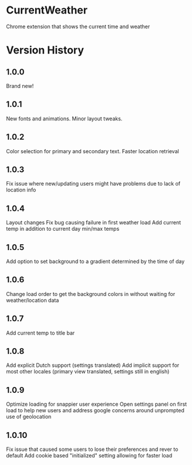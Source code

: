 # CurrentWeather
Chrome extension that shows the current time and weather

# Version History
## 1.0.0
Brand new!
## 1.0.1
New fonts and animations. Minor layout tweaks.
## 1.0.2
Color selection for primary and secondary text.
Faster location retrieval
## 1.0.3
Fix issue where new/updating users might have problems due to lack of location info
## 1.0.4
Layout changes
Fix bug causing failure in first weather load
Add current temp in addition to current day min/max temps
## 1.0.5
Add option to set background to a gradient determined by the time of day
## 1.0.6 
Change load order to get the background colors in without waiting for weather/location data
## 1.0.7
Add current temp to title bar
## 1.0.8
Add explicit Dutch support (settings translated)
Add implicit support for most other locales (primary view translated, settings still in english)
## 1.0.9
Optimize loading for snappier user experience
Open settings panel on first load to help new users and address google concerns around unprompted use of geolocation
## 1.0.10 
Fix issue that caused some users to lose their preferences and rever to default
Add cookie based "initialized" setting allowing for faster load
